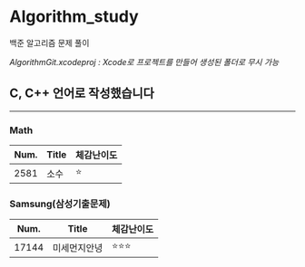 # Algorithm_study
백준 알고리즘 문제 풀이


*AlgorithmGit.xcodeproj : Xcode로 프로젝트를 만들어 생성된 폴더로 무시 가능*

## C, C++ 언어로 작성했습니다 ##
------------------------------------

### Math ###

| Num. | Title | 체감난이도 |
|---|---|---|
|2581|소수|:star:|


### Samsung(삼성기출문제) ###

| Num. | Title | 체감난이도 |
|---|---|---|
|17144|미세먼지안녕|:star::star::star:|

